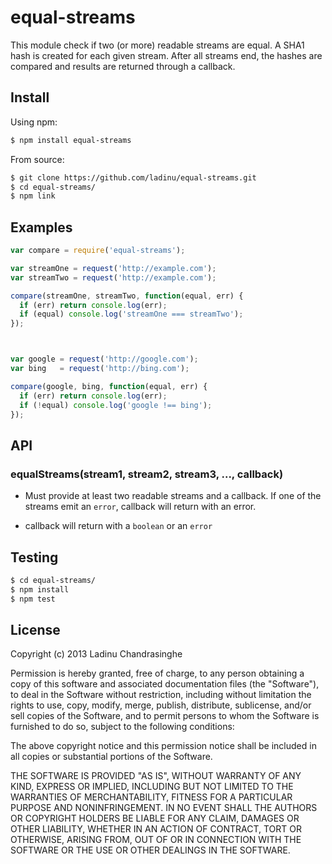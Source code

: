 # equal-streams

This module check if two (or more) readable streams are equal. A SHA1 hash is 
created for each given stream. After all streams end, the hashes are compared
and results are returned through a callback.

## Install
Using npm:
```sh
$ npm install equal-streams
```
From source:
```sh
$ git clone https://github.com/ladinu/equal-streams.git
$ cd equal-streams/
$ npm link
```

## Examples

```javascript
var compare = require('equal-streams');

var streamOne = request('http://example.com');
var streamTwo = request('http://example.com');

compare(streamOne, streamTwo, function(equal, err) {
  if (err) return console.log(err);
  if (equal) console.log('streamOne === streamTwo');
});



var google = request('http://google.com');
var bing   = request('http://bing.com');

compare(google, bing, function(equal, err) {
  if (err) return console.log(err);
  if (!equal) console.log('google !== bing');
});
```

## API
### equalStreams(stream1, stream2, stream3, ..., callback)
  - Must provide at least two readable streams and a callback. If one of the streams
    emit an `error`, callback will return with an error.

  - callback will return with a `boolean` or an `error`


## Testing

```sh
$ cd equal-streams/
$ npm install
$ npm test
```

## License

Copyright (c) 2013 Ladinu Chandrasinghe

Permission is hereby granted, free of charge, to any person obtaining a copy of this
software and associated documentation files (the "Software"), to deal in the Software
without restriction, including without limitation the rights to use, copy, modify,
merge, publish, distribute, sublicense, and/or sell copies of the Software, and to
permit persons to whom the Software is furnished to do so, subject to the following
conditions:

The above copyright notice and this permission notice shall be included in all copies
or substantial portions of the Software.

THE SOFTWARE IS PROVIDED "AS IS", WITHOUT WARRANTY OF ANY KIND, EXPRESS OR IMPLIED,
INCLUDING BUT NOT LIMITED TO THE WARRANTIES OF MERCHANTABILITY, FITNESS FOR A
PARTICULAR PURPOSE AND NONINFRINGEMENT. IN NO EVENT SHALL THE AUTHORS OR COPYRIGHT
HOLDERS BE LIABLE FOR ANY CLAIM, DAMAGES OR OTHER LIABILITY, WHETHER IN AN ACTION OF
CONTRACT, TORT OR OTHERWISE, ARISING FROM, OUT OF OR IN CONNECTION WITH THE SOFTWARE OR
THE USE OR OTHER DEALINGS IN THE SOFTWARE.
